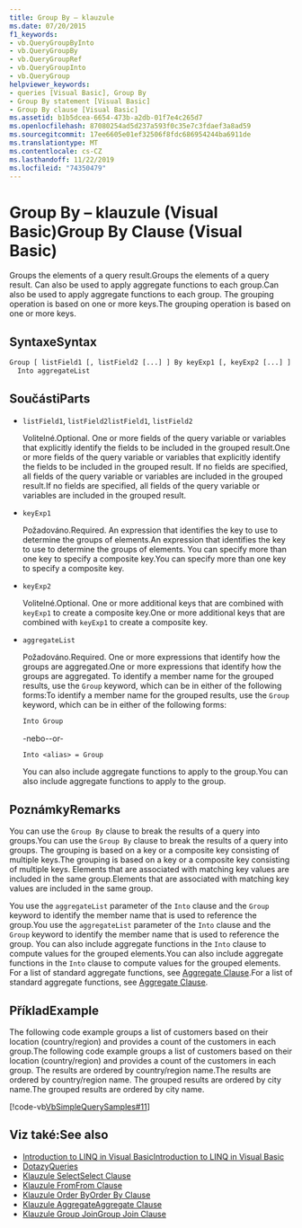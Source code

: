 ```yaml
---
title: Group By – klauzule
ms.date: 07/20/2015
f1_keywords:
- vb.QueryGroupByInto
- vb.QueryGroupBy
- vb.QueryGroupRef
- vb.QueryGroupInto
- vb.QueryGroup
helpviewer_keywords:
- queries [Visual Basic], Group By
- Group By statement [Visual Basic]
- Group By clause [Visual Basic]
ms.assetid: b1b5dcea-6654-473b-a2db-01f7e4c265d7
ms.openlocfilehash: 87080254ad5d237a593f0c35e7c3fdaef3a8ad59
ms.sourcegitcommit: 17ee6605e01ef32506f8fdc686954244ba6911de
ms.translationtype: MT
ms.contentlocale: cs-CZ
ms.lasthandoff: 11/22/2019
ms.locfileid: "74350479"
---
```

# <a name="group-by-clause-visual-basic"></a><span data-ttu-id="882d0-102">Group By – klauzule (Visual Basic)</span><span class="sxs-lookup"><span data-stu-id="882d0-102">Group By Clause (Visual Basic)</span></span>
<span data-ttu-id="882d0-103">Groups the elements of a query result.</span><span class="sxs-lookup"><span data-stu-id="882d0-103">Groups the elements of a query result.</span></span> <span data-ttu-id="882d0-104">Can also be used to apply aggregate functions to each group.</span><span class="sxs-lookup"><span data-stu-id="882d0-104">Can also be used to apply aggregate functions to each group.</span></span> <span data-ttu-id="882d0-105">The grouping operation is based on one or more keys.</span><span class="sxs-lookup"><span data-stu-id="882d0-105">The grouping operation is based on one or more keys.</span></span>  
  
## <a name="syntax"></a><span data-ttu-id="882d0-106">Syntaxe</span><span class="sxs-lookup"><span data-stu-id="882d0-106">Syntax</span></span>  
  
```vb  
Group [ listField1 [, listField2 [...] ] By keyExp1 [, keyExp2 [...] ]  
  Into aggregateList  
```  
  
## <a name="parts"></a><span data-ttu-id="882d0-107">Součásti</span><span class="sxs-lookup"><span data-stu-id="882d0-107">Parts</span></span>  
  
- <span data-ttu-id="882d0-108">`listField1`, `listField2`</span><span class="sxs-lookup"><span data-stu-id="882d0-108">`listField1`, `listField2`</span></span>  
  
     <span data-ttu-id="882d0-109">Volitelné.</span><span class="sxs-lookup"><span data-stu-id="882d0-109">Optional.</span></span> <span data-ttu-id="882d0-110">One or more fields of the query variable or variables that explicitly identify the fields to be included in the grouped result.</span><span class="sxs-lookup"><span data-stu-id="882d0-110">One or more fields of the query variable or variables that explicitly identify the fields to be included in the grouped result.</span></span> <span data-ttu-id="882d0-111">If no fields are specified, all fields of the query variable or variables are included in the grouped result.</span><span class="sxs-lookup"><span data-stu-id="882d0-111">If no fields are specified, all fields of the query variable or variables are included in the grouped result.</span></span>  
  
- `keyExp1`  
  
     <span data-ttu-id="882d0-112">Požadováno.</span><span class="sxs-lookup"><span data-stu-id="882d0-112">Required.</span></span> <span data-ttu-id="882d0-113">An expression that identifies the key to use to determine the groups of elements.</span><span class="sxs-lookup"><span data-stu-id="882d0-113">An expression that identifies the key to use to determine the groups of elements.</span></span> <span data-ttu-id="882d0-114">You can specify more than one key to specify a composite key.</span><span class="sxs-lookup"><span data-stu-id="882d0-114">You can specify more than one key to specify a composite key.</span></span>  
  
- `keyExp2`  
  
     <span data-ttu-id="882d0-115">Volitelné.</span><span class="sxs-lookup"><span data-stu-id="882d0-115">Optional.</span></span> <span data-ttu-id="882d0-116">One or more additional keys that are combined with `keyExp1` to create a composite key.</span><span class="sxs-lookup"><span data-stu-id="882d0-116">One or more additional keys that are combined with `keyExp1` to create a composite key.</span></span>  
  
- `aggregateList`  
  
     <span data-ttu-id="882d0-117">Požadováno.</span><span class="sxs-lookup"><span data-stu-id="882d0-117">Required.</span></span> <span data-ttu-id="882d0-118">One or more expressions that identify how the groups are aggregated.</span><span class="sxs-lookup"><span data-stu-id="882d0-118">One or more expressions that identify how the groups are aggregated.</span></span> <span data-ttu-id="882d0-119">To identify a member name for the grouped results, use the `Group` keyword, which can be in either of the following forms:</span><span class="sxs-lookup"><span data-stu-id="882d0-119">To identify a member name for the grouped results, use the `Group` keyword, which can be in either of the following forms:</span></span>  
  
    ```vb  
    Into Group  
    ```  
  
     <span data-ttu-id="882d0-120">-nebo-</span><span class="sxs-lookup"><span data-stu-id="882d0-120">-or-</span></span>  
  
    ```vb  
    Into <alias> = Group  
    ```  
  
     <span data-ttu-id="882d0-121">You can also include aggregate functions to apply to the group.</span><span class="sxs-lookup"><span data-stu-id="882d0-121">You can also include aggregate functions to apply to the group.</span></span>  
  
## <a name="remarks"></a><span data-ttu-id="882d0-122">Poznámky</span><span class="sxs-lookup"><span data-stu-id="882d0-122">Remarks</span></span>  
 <span data-ttu-id="882d0-123">You can use the `Group By` clause to break the results of a query into groups.</span><span class="sxs-lookup"><span data-stu-id="882d0-123">You can use the `Group By` clause to break the results of a query into groups.</span></span> <span data-ttu-id="882d0-124">The grouping is based on a key or a composite key consisting of multiple keys.</span><span class="sxs-lookup"><span data-stu-id="882d0-124">The grouping is based on a key or a composite key consisting of multiple keys.</span></span> <span data-ttu-id="882d0-125">Elements that are associated with matching key values are included in the same group.</span><span class="sxs-lookup"><span data-stu-id="882d0-125">Elements that are associated with matching key values are included in the same group.</span></span>  
  
 <span data-ttu-id="882d0-126">You use the `aggregateList` parameter of the `Into` clause and the `Group` keyword to identify the member name that is used to reference the group.</span><span class="sxs-lookup"><span data-stu-id="882d0-126">You use the `aggregateList` parameter of the `Into` clause and the `Group` keyword to identify the member name that is used to reference the group.</span></span> <span data-ttu-id="882d0-127">You can also include aggregate functions in the `Into` clause to compute values for the grouped elements.</span><span class="sxs-lookup"><span data-stu-id="882d0-127">You can also include aggregate functions in the `Into` clause to compute values for the grouped elements.</span></span> <span data-ttu-id="882d0-128">For a list of standard aggregate functions, see [Aggregate Clause](../../../visual-basic/language-reference/queries/aggregate-clause.md).</span><span class="sxs-lookup"><span data-stu-id="882d0-128">For a list of standard aggregate functions, see [Aggregate Clause](../../../visual-basic/language-reference/queries/aggregate-clause.md).</span></span>  
  
## <a name="example"></a><span data-ttu-id="882d0-129">Příklad</span><span class="sxs-lookup"><span data-stu-id="882d0-129">Example</span></span>  
 <span data-ttu-id="882d0-130">The following code example groups a list of customers based on their location (country/region) and provides a count of the customers in each group.</span><span class="sxs-lookup"><span data-stu-id="882d0-130">The following code example groups a list of customers based on their location (country/region) and provides a count of the customers in each group.</span></span> <span data-ttu-id="882d0-131">The results are ordered by country/region name.</span><span class="sxs-lookup"><span data-stu-id="882d0-131">The results are ordered by country/region name.</span></span> <span data-ttu-id="882d0-132">The grouped results are ordered by city name.</span><span class="sxs-lookup"><span data-stu-id="882d0-132">The grouped results are ordered by city name.</span></span>  
  
 [!code-vb[VbSimpleQuerySamples#11](~/samples/snippets/visualbasic/VS_Snippets_VBCSharp/VbSimpleQuerySamples/VB/QuerySamples1.vb#11)]  
  
## <a name="see-also"></a><span data-ttu-id="882d0-133">Viz také:</span><span class="sxs-lookup"><span data-stu-id="882d0-133">See also</span></span>

- [<span data-ttu-id="882d0-134">Introduction to LINQ in Visual Basic</span><span class="sxs-lookup"><span data-stu-id="882d0-134">Introduction to LINQ in Visual Basic</span></span>](../../../visual-basic/programming-guide/language-features/linq/introduction-to-linq.md)
- [<span data-ttu-id="882d0-135">Dotazy</span><span class="sxs-lookup"><span data-stu-id="882d0-135">Queries</span></span>](../../../visual-basic/language-reference/queries/index.md)
- [<span data-ttu-id="882d0-136">Klauzule Select</span><span class="sxs-lookup"><span data-stu-id="882d0-136">Select Clause</span></span>](../../../visual-basic/language-reference/queries/select-clause.md)
- [<span data-ttu-id="882d0-137">Klauzule From</span><span class="sxs-lookup"><span data-stu-id="882d0-137">From Clause</span></span>](../../../visual-basic/language-reference/queries/from-clause.md)
- [<span data-ttu-id="882d0-138">Klauzule Order By</span><span class="sxs-lookup"><span data-stu-id="882d0-138">Order By Clause</span></span>](../../../visual-basic/language-reference/queries/order-by-clause.md)
- [<span data-ttu-id="882d0-139">Klauzule Aggregate</span><span class="sxs-lookup"><span data-stu-id="882d0-139">Aggregate Clause</span></span>](../../../visual-basic/language-reference/queries/aggregate-clause.md)
- [<span data-ttu-id="882d0-140">Klauzule Group Join</span><span class="sxs-lookup"><span data-stu-id="882d0-140">Group Join Clause</span></span>](../../../visual-basic/language-reference/queries/group-join-clause.md)
